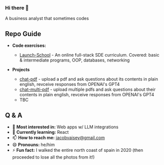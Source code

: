 ### Hi there 👋

A business analyst that sometimes codes

## Repo Guide
- **Code exercises:**
  - [Launch-School](https://github.com/jake-vt/Launch-School) - An online full-stack SDE curriculum. Covered: basic & intermediate programs, OOP, databases, networking

- **Projects**
  -  [chat-pdf](https://github.com/jake-vt/chat-pdf) - upload a pdf and ask questions about its contents in plain english, revceive responses from OPENAI's GPT4
  -  [chat-multi-pdf](https://github.com/jake-vt/chat-multi-pdf) - upload multiple pdfs and ask questions about their contents in plain english, revceive responses from OPENAI's GPT4
  -  TBC 

## Q & A 
- 🔭 **Most interested in:** Web apps w/ LLM integrations
- 🌱 **Currently learning:** React
- 📫 **How to reach me:** jacobvaisey@gmail.com
- 😄 **Pronouns:** he/him
- ⚡ **Fun fact:** I walked the entire north coast of spain in 2020 (then proceeded to lose all the photos from it!)
